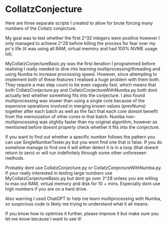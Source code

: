# CollatzConjecture

Here are three separate scripts I created to allow for brute forcing many numbers of the Collatz conjecture. 

My goal was to test whether the first 2^32 integers were positive however I only managed to achieve 2^29 before killing the process for fear over my pc's life (it was using all RAM, virtual memory and had 100% NVME usage lol).

MyCollatzConjectureBasic.py was the first iteration I programmed before realising I really needed to dive into learning multiprocessing/threading and using Numba to increase processing speed. However, since attempting to implement both of these features I realised a huge problem with them both. They require a max step count to be even vaguely fast, which means that both CollatzConjecture.py and CollatzConjectureWithNumba.py both dont actually test whether something fits into the conjecture. I also found multiprocessing was slower than using a single core because of the expensive operations involved in merging known values (prevNums) together after each batch as well as the fact that each core doesnt benefit from the memoization of other cores in that batch. Numba non-multiprocessing was slightly faster than my original algorithm, however as mentioned before doesnt properly check whether it fits into the conjecture.

If you want to find out whether a specific number follows the pattern you can use SingleNumberTester.py but you wont find one that is false. If you do somehow manage to find one it will either detect it is in a loop (that doesnt return to zero) or will run indefinitely through some other unforeseen methods.

Probably dont use CollatzConjecture.py or CollatzConjectureWithNumba.py. If your really interested in testing large numbers use MyCollatzConjectureBasic.py but dont go over 2^28 unless you are willing to max out RAM, virtual memory and disk for 10 + mins. Especially dont use high numbers if you are on a hard drive.

Also warning I used ChatGPT to help me learn multiprocessing with Numba, so suspicious code is likely me trying to understand what it all means.

If you know how to optimise it further, please improve it but make sure you let me know because I want to see it!
